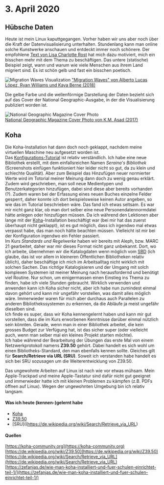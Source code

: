 # 3. April 2020
## Hübsche Daten
Heute ist mein Linux kaputtgegangen.
Vorher haben wir uns aber noch über die Kraft der Datenvisualisierung unterhalten. Stundenlang kann man online solche Kunstwerke anschauen und entdeckt immer noch schönere. Der empfohlene [Text von Lisa Charlotte Rost](https://lisacharlotterost.de/2016/12/27/datapoint-in-bar/) hat mich dazu motiviert, mich ein bisschen mehr mit dem Thema zu beschäftigen. Das untere (statische) Beispiel zeigt, wann und warum wie viele Menschen aus ihrem Land migriert sind. Es ist schön gelb und fast ein bisschen poetisch.

![Migration Waves Visualization](https://iibawards-prod.s3.amazonaws.com/projects/images/000/004/191/large.png?1568925084)
["Migration Waves" von Alberto Lucas López, Ryan Williams und Kaya Berne (2018)](https://www.nationalgeographic.com/magazine/2019/08/graphic-shows-past-50-years-of-global-human-migration/?sf215829698=1&sf217104276=1)

Die gelbe Farbe und die wellenförmige Darstellung der Daten bezieht sich auf das Cover der National Geographic-Ausgabe, in der die Visualisierung publiziert worden ist.  

![National Geographic Magazine Cover Photo](https://cloud.visura.co/548154.story_x_large.jpg)  
[National Geographic Magazine Cover Photo von K.M. Asad (2017)](https://visura.co/KMAsad/news/national-geographic-magazine-c)

## Koha
Die Koha-Installation hat dann doch noch geklappt, nachdem meine virtuellen Maschine neu aufgesetzt worden ist.  
Das [Konfigurations-Tutorial](https://zefanjas.de/wie-man-koha-installiert-und-fuer-schulen-einrichtet-teil-1/) ist relativ verständlich. Ich habe eine neue Bibliothek erstellt, mit dem einfallsreichen Namen *Seraina's Bibliothek* (Screenshots einfügen funktioniert hier leider nicht so gut, da zu klein und schlechte Qualität). Aber zum Beispiel das Hinzufügen neuer normierter Werte wird im Totorial meiner Meinung dann doch zu wenig genau erklärt. Zudem wird geschrieben, man soll neue Medientypen und Benutzerkategorien hinzufügen, dabei sind diese aber bereits vorhanden (?). Zudem waren bei der Erfassung eines neuen Buches einzelne Felder gesperrt, daher konnte ich dort beispielsweise keinen Autor angeben, so wie das im Tutorial beschrieben wäre. Das fand ich etwas seltsam. Es war mir nicht ganz klar, ob man dort selber eine neue Personendatennormdatei hätte anlegen oder hinzufügen müssen. Da ich während den Lektionen aber lange mit der [Koha](https://koha-community.org)-Installation beschäftigt war (bei mir hat das zuerst überhaupt nicht geklappt), ist es gut möglich, dass ich irgendwo mal etwas verpasst habe, das man noch hätte beachten müssen. Vielleicht ist mir bei der Konfiguration irgendwo ein Fehler passiert.  
Im Kurs *Standards und Regelwerke* haben wir bereits mit Aleph, bzw. MARC 21 gearbeitet, daher war mir dieses Format nicht ganz unbekannt. Dort, wo ich arbeite, übernehmen wir die Katalogdaten wenn möglich vom [SBD](https://www.sbd.ch/de/startseite-2.html) (ich glaube, das ist vor allem in kleineren Öffentlichen Bibliotheken relativ üblich), daher beschäftige ich mich im Arbeitsalltag nicht wirklich mit solchen Sachen. Das *richtige* Katalogisieren und der Umgang mit solch komplexen Systemen ist meiner Meinung nach herausfordernd und benötigt viel Routine. Nur schon, um einigermassen einen Einstieg ins Thema zu finden, habe ich viele Stunden gebraucht. Wirklich verwenden und anwenden kann ich Koha sicher nicht, aber ich habe nun zumindest einmal davon gehört und kann mir ungefähr vorstellen, was damit alles möglich wäre. Immerwieder waren für mich aber durchaus auch Parallelen zu anderen Bibliothekssystemen zu erkennen, da die Abläufe ja meist ungefähr dieselben sind.  
Ich finde es super, dass wir Koha kennengelernt haben und kann mir gut vorstellen, dass die im Kurs erworbenen Kenntnisse darüber einmal nützlich sein könnten. Gerade, wenn man in einer Bibliothek arbeitet, die kein grosses Budget zur Verfügung hat, ist das sicher super (oder vielleicht auch, wenn man selber mal ein kleines Projekt starten möchte).  
Ich habe während der Bearbeitung der Übungen das erste Mal von einem Netzwerkprotokoll namens **Z39.50** gehört. Dabei handelt es sich wohl um einen Bibliotheks-Standard, den man ebenfalls kennen sollte. Gleiches gilt für **Search/Retrieve via URL (SRU)**. Soweit ich verstanden habe handelt es sich bei SRU sozusagen um die Weiterentwicklung von Z39.50.  

Das ungewohnte Arbeiten auf Linux ist nach wie vor etwas mühsam. Mein Apple-Trackpad und meine Apple-Tastatur sind dafür nicht gut geeignet und immerwieder hatte ich mit kleinen Problemen zu kämpfen (z.B. PDFs öffnen auf Linux). Wegen der ungewohnten Umgebung bin ich relativ langsam.  

#### Was ich heute (kennen-)gelernt habe
* [Koha](https://koha-community.org)
* [Z39.50](https://de.wikipedia.org/wiki/Z39.50)
* [SRU]((https://de.wikipedia.org/wiki/Search/Retrieve_via_URL)

#### Quellen
[https://koha-community.org](https://koha-community.org)  
[https://de.wikipedia.org/wiki/Z39.50](https://de.wikipedia.org/wiki/Z39.50)  
[https://de.wikipedia.org/wiki/Search/Retrieve_via_URL](https://de.wikipedia.org/wiki/Search/Retrieve_via_URL)  
[https://zefanjas.de/wie-man-koha-installiert-und-fuer-schulen-einrichtet-teil-1/](https://zefanjas.de/wie-man-koha-installiert-und-fuer-schulen-einrichtet-teil-1/)
